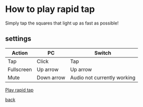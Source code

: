 # How to play rapid tap

Simply tap the squares that light up as fast as possible!

## settings

| Action | PC | Switch |
|--------|----|--------|
| Tap | Click | Tap |
| Fullscreen | Up arrow | Up arrow |
| Mute | Down arrow | Audio not currently working |

[Play rapid tap](rapidtap.html)

[back](http://lord-123.github.io/Switch-tools)
